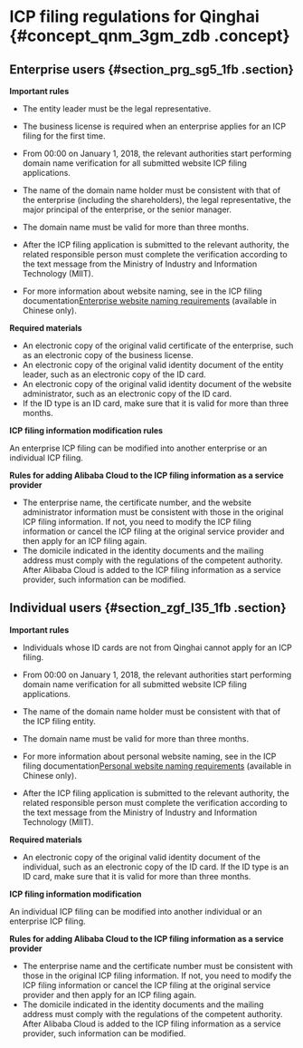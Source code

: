 # ICP filing regulations for Qinghai {#concept_qnm_3gm_zdb .concept}

## Enterprise users {#section_prg_sg5_1fb .section}

 **Important rules** 

-   The entity leader must be the legal representative.
-   The business license is required when an enterprise applies for an ICP filing for the first time.
-   From 00:00 on January 1, 2018, the relevant authorities start performing domain name verification for all submitted website ICP filing applications.

-   The name of the domain name holder must be consistent with that of the enterprise \(including the shareholders\), the legal representative, the major principal of the enterprise, or the senior manager.
-   The domain name must be valid for more than three months.
-   After the ICP filing application is submitted to the relevant authority, the related responsible person must complete the verification according to the text message from the Ministry of Industry and Information Technology \(MIIT\).
-   For more information about website naming, see in the ICP filing documentation[Enterprise website naming requirements](https://help.aliyun.com/knowledge_detail/36948.html#title-yw5-zl7-utv) \(available in Chinese only\).


 **Required materials** 

-   An electronic copy of the original valid certificate of the enterprise, such as an electronic copy of the business license.
-   An electronic copy of the original valid identity document of the entity leader, such as an electronic copy of the ID card.
-   An electronic copy of the original valid identity document of the website administrator, such as an electronic copy of the ID card.
-   If the ID type is an ID card, make sure that it is valid for more than three months.

 **ICP filing information modification rules** 

An enterprise ICP filing can be modified into another enterprise or an individual ICP filing.

 **Rules for adding Alibaba Cloud to the ICP filing information as a service provider** 

-   The enterprise name, the certificate number, and the website administrator information must be consistent with those in the original ICP filing information. If not, you need to modify the ICP filing information or cancel the ICP filing at the original service provider and then apply for an ICP filing again.
-   The domicile indicated in the identity documents and the mailing address must comply with the regulations of the competent authority. After Alibaba Cloud is added to the ICP filing information as a service provider, such information can be modified.

## Individual users {#section_zgf_l35_1fb .section}

 **Important rules** 

-   Individuals whose ID cards are not from Qinghai cannot apply for an ICP filing.
-   From 00:00 on January 1, 2018, the relevant authorities start performing domain name verification for all submitted website ICP filing applications.

-   The name of the domain name holder must be consistent with that of the ICP filing entity.
-   The domain name must be valid for more than three months.
-   For more information about personal website naming, see in the ICP filing documentation[Personal website naming requirements](https://help.aliyun.com/knowledge_detail/36948.html#title-lhm-b1g-ehx) \(available in Chinese only\).

-   After the ICP filing application is submitted to the relevant authority, the related responsible person must complete the verification according to the text message from the Ministry of Industry and Information Technology \(MIIT\).

 **Required materials** 

-   An electronic copy of the original valid identity document of the individual, such as an electronic copy of the ID card. If the ID type is an ID card, make sure that it is valid for more than three months.

 **ICP filing information modification** 

An individual ICP filing can be modified into another individual or an enterprise ICP filing.

 **Rules for adding Alibaba Cloud to the ICP filing information as a service provider** 

-   The enterprise name and the certificate number must be consistent with those in the original ICP filing information. If not, you need to modify the ICP filing information or cancel the ICP filing at the original service provider and then apply for an ICP filing again.
-   The domicile indicated in the identity documents and the mailing address must comply with the regulations of the competent authority. After Alibaba Cloud is added to the ICP filing information as a service provider, such information can be modified.

